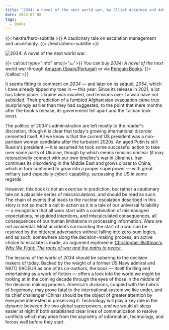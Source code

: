 ```yaml
---
title: "2034: A novel of the next world war, by Elliot Ackerman and Admiral James Stavridis"
date: 2024-07-08
tags:
  - Books
---
```


{{< hextra/hero-subtitle >}}
  A cautionary tale on escalation management and uncertainty.
{{< /hextra/hero-subtitle >}}

![](/images/2034.jpeg/ "2034: A novel of the next world war.")

{{< callout type="info" emoji="💶">}}
  You can buy *2034: A novel of the next world war* through [Amazon (Spain/Portugal)](https://www.amazon.es/-/pt/dp/0593298683/ref=sr_1_1?crid=34JHMC68IKR7G&dib=eyJ2IjoiMSJ9.CxqiGbKbxH-1EdnIvf7vXQ.fbNk5bS425CXAwhNhvaJrmbw2daZHts0xFGUAuhG91E&dib_tag=se&keywords=2034+a+novel&qid=1720451594&sprefix=2034+a+novel%2Caps%2C113&sr=8-1) or via [Penguin Books](https://www.penguinrandomhouse.com/books/635212/2034-by-elliot-ackerman-and-admiral-james-stavridis/).
{{< /callout >}}

It seems fitting to comment on *2034* — and later on its sequel, *2054*, which I have already tipped my toes in — this year. Since its release in 2021, a lot has taken place. Ukraine was invaded, and tensions over Taiwan have not subsided. Their prediction of a fumbled Afghanistan evacuation came true (surprisingly earlier than they had suggested, to the point that mere months after the book's release, its government fell apart and the Taliban took over).

The politics of 2034's administration are left mostly to the reader's discretion, though it is clear that today's growing international disorder cemented itself. All we know is that the current US president was a non-partisan woman candidate after the turbulent 2020s. An aged Putin is still Russia's president — it is assumed he took some successful action to take over some parts of Ukraine, though by which means remains unclear (it may retoractivelly connect with our own timeline's war in Ukraine). Iran continues its disordering in the Middle East and grows closer to China, which in turn continued to grow into a proper superpower — with great military (and especially cyber) capability, surpassing the US in some regards.

However, this book is not an exercise in prediction, but rather a cautionary tale on a plausible series of miscalculations, and should be read as such. The chain of events that leads to the nuclear escalation described in this story is not so much a call to action as it is a tale of our universal fallability — a recognition that all wars start with a combination of mismanaged expectations, misguided intentions, and miscalculated consequences, all consequences of our human limitations in processing information. Wars are not accidental. Most accidents surrounding the start of a war can be resolved by the bitterest adversaries without falling into zero-sum logics, and as such, somewhere along the decision-making process, an active choice to escalate is made, an argument explored in [Christopher Blattman's *Why We Fight: The roots of war and the paths to peace*](https://www.penguinrandomhouse.com/books/636263/why-we-fight-by-christopher-blattman/).

The lessons of the world of *2034* should be sobering to the decision makers of today. Backed by the weight of a former US Navy admiral and NATO SACEUR as one of its co-authors, the book — itself thrilling and entertaining as a work of fiction — offers a look into the world we might be looking at in the coming decade through the eyes of those in the middle of the decision making process. America's divisions, coupled with the hubris of hegemony, may prove fatal to the international system we live under, and its chief challenger (China) should be the object of greater attention by everyone interested in preserving it. Technology will play a key role in the dynamic between the two global superpowers, and we would all sleep easier at night if both established clear lines of communication to resolve conflicts which may arise from the asymetry of information, technology, and forces well before they start.